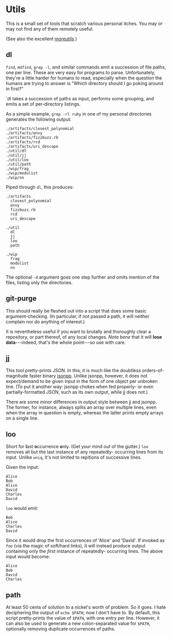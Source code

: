 # Utils

This is a small set of tools that scratch various personal itches. You
may or may not find any of them remotely useful.


(See also the excellent [moreutils][].)

[moreutils]: https://joeyh.name/code/moreutils/


## dl

`find`, `mdfind`, `grep -l`, and similar commands emit a succession 
of file paths, one per line. These are very easy for programs to
parse. Unfortunately, they're a little harder for humans to read,
especially when the question the humans are trying to answer is "Which
directory should I go poking around in first?"

`dl takes a succession of paths as input, performs some grouping, and
emits a set of per-directory listings.

As a simple example, `grep -rl ruby` in one of my personal directories
generates the following output:

    ./artifacts/closest_polynomial
    ./artifacts/envy
    ./artifacts/fizzbuzz.rb
    ./artifacts/rcd
    ./artifacts/uri_descape
    ./util/dl
    ./util/jj
    ./util/loo
    ./util/path
    ./wip/frag
    ./wip/modulist
    ./wip/nn

Piped through `dl`, this produces:

    ./artifacts
      closest_polynomial
      envy
      fizzbuzz.rb
      rcd
      uri_descape

    ./util
      dl
      jj
      loo
      path

    ./wip
      frag
      modulist
      nn

The optional `-d` argument goes one step further and omits mention of
the files, listing only the directories.


## git-purge

This should really be fleshed out into a script that does some basic
argument-checking. (In particular, if not passed a path, it will
neither complain nor do anything of interest.)

It is nevertheless useful if you want to brutally and thoroughly clear
a repository, or part thereof, of any local changes. *Nota bene* that
it will **lose data**---indeed, that's the whole point---so use with
care.


## jj

This tool pretty-prints JSON. In this, it is much like the doubtless
orders-of-magnitude faster binary [jsonpp][]. Unlike jsonpp, however,
it does not expect/demand to be given input in the form of one object
per unbroken line. (To put it another way: jsonpp chokes when fed
properly- or even partially-formatted JSON, such as its own output,
while jj does not.)

There are some minor differences in output style between jj and
jsonpp. The former, for instance, always splits an array over multiple
lines, even when the array in question is empty, whereas the latter
prints empty arrays on a single line.

[jsonpp]: https://github.com/jmhodges/jsonpp


## loo

Short for **l**ast **o**ccurrence **o**nly. (Get your mind out of the
gutter.) `loo` removes all but the last instance of any repeatedly-
occurring lines from its input. Unlike `uniq`, it's not limited to
repitions of successive lines.

Given the input:

    Alice
    Bob
    Alice
    David
    Charles
    David

`loo` would emit:

    Bob
    Alice
    Charles
    David

Since it would drop the first occurrences of 'Alice' and 'David'. If
invoked as `foo` (via the magic of soft/hard links), it will instead
produce output containing only the *first* instance of repeatedly-
occurring lines. The above input would become:

    Alice
    Bob
    David
    Charles


## path

At least 50 cents of solution to a nickel's worth of problem. So it
goes. I hate deciphering the output of `echo $PATH`; now I don't have
to. By default, this script pretty-prints the value of `$PATH`, with
one entry per line. However, it can also be used to generate a new
colon-separated value for `$PATH`, optionally removing duplicate
occurrences of paths.
